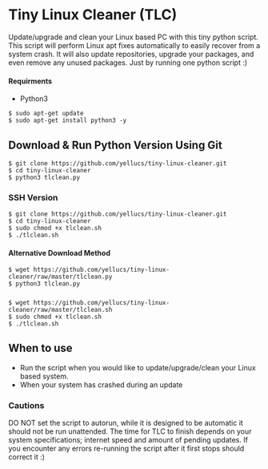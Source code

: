 # Tiny Linux Cleaner (TLC)
 Update/upgrade and clean your Linux based PC with this tiny python script.
 This script will perform Linux apt fixes automatically to easily recover from a system crash.
 It will also update repositories, upgrade your packages, and even remove any unused packages. 
 Just by running one python script :)
 
#### Requirments 
   * Python3
```
$ sudo apt-get update
$ sudo apt-get install python3 -y
```

## Download & Run Python Version Using Git

```
$ git clone https://github.com/yellucs/tiny-linux-cleaner.git
$ cd tiny-linux-cleaner
$ python3 tlclean.py 
```
### SSH Version 
```
$ git clone https://github.com/yellucs/tiny-linux-cleaner.git
$ cd tiny-linux-cleaner
$ sudo chmod +x tlclean.sh
$ ./tlclean.sh
```

#### Alternative Download Method

```
$ wget https://github.com/yellucs/tiny-linux-cleaner/raw/master/tlclean.py
$ python3 tlclean.py 
```
#####
```
$ wget https://github.com/yellucs/tiny-linux-cleaner/raw/master/tlclean.sh
$ sudo chmod +x tlclean.sh
$ ./tlclean.sh
```
## When to use
   * Run the script when you would like to update/upgrade/clean your Linux based system. 
   * When your system has crashed during an update

### Cautions
DO NOT set the script to autorun, while it is designed to be automatic it should not be run unattended. The time for TLC to finish depends on your system specifications; internet speed and amount of pending updates. If you encounter any errors re-running the script after it first stops should correct it :)

